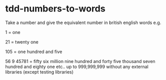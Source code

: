 tdd-numbers-to-words
====================

Take a number and give the equivalent number in british english words e.g.

1 = one

21 = twenty one

105 = one hundred and five

56 9 45781 = fifty six million nine hundred and forty five thousand seven hundred
and eighty one etc.. up to 999,999,999 without any external libraries (except testing
libraries)
